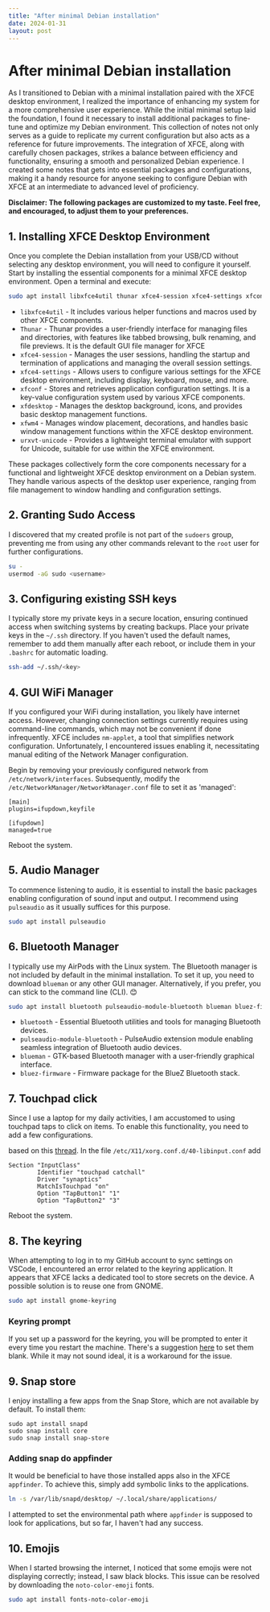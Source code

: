 ```yaml
---
title: "After minimal Debian installation"
date: 2024-01-31
layout: post
---
```

# After minimal Debian installation
As I transitioned to Debian with a minimal installation paired with the XFCE desktop environment, I realized the importance of enhancing my system for a more comprehensive user experience. While the initial minimal setup laid the foundation, I found it necessary to install additional packages to fine-tune and optimize my Debian environment. This collection of notes not only serves as a guide to replicate my current configuration but also acts as a reference for future improvements. The integration of XFCE, along with carefully chosen packages, strikes a balance between efficiency and functionality, ensuring a smooth and personalized Debian experience. I created some notes that gets into essential packages and configurations, making it a handy resource for anyone seeking to configure Debian with XFCE at an intermediate to advanced level of proficiency.

**Disclaimer: The following packages are customized to my taste. Feel free, and encouraged, to adjust them to your preferences.**

## 1. Installing XFCE Desktop Environment
Once you complete the Debian installation from your USB/CD without selecting any desktop environment, you will need to configure it yourself. Start by installing the essential components for a minimal XFCE desktop environment. Open a terminal and execute:

```bash
sudo apt install libxfce4util thunar xfce4-session xfce4-settings xfconf xfdesktop xfwm4 urxvt-unicode
```
- `libxfce4util` - It includes various helper functions and macros used by other XFCE components.
- `Thunar` - Thunar provides a user-friendly interface for managing files and directories, with features like tabbed browsing, bulk renaming, and file previews. It is the default GUI file manager for XFCE
- `xfce4-session` - Manages the user sessions, handling the startup and termination of applications and managing the overall session settings.
- `xfce4-settings` - Allows users to configure various settings for the XFCE desktop environment, including display, keyboard, mouse, and more.
- `xfconf` - Stores and retrieves application configuration settings. It is a key-value configuration system used by various XFCE components.
- `xfdesktop` - Manages the desktop background, icons, and provides basic desktop management functions.
- `xfwm4` - Manages window placement, decorations, and handles basic window management functions within the XFCE desktop environment.
- `urxvt-unicode` - Provides a lightweight terminal emulator with support for Unicode, suitable for use within the XFCE environment.

These packages collectively form the core components necessary for a functional and lightweight XFCE desktop environment on a Debian system. They handle various aspects of the desktop user experience, ranging from file management to window handling and configuration settings.

## 2. Granting Sudo Access
I discovered that my created profile is not part of the `sudoers` group, preventing me from using any other commands relevant to the `root` user for further configurations.

```bash
su -
usermod -aG sudo <username>
```

## 3. Configuring existing SSH keys
I typically store my private keys in a secure location, ensuring continued access when switching systems by creating backups. Place your private keys in the `~/.ssh` directory. If you haven't used the default names, remember to add them manually after each reboot, or include them in your `.bashrc` for automatic loading.

```bash
ssh-add ~/.ssh/<key>
```

## 4. GUI WiFi Manager
If you configured your WiFi during installation, you likely have internet access. However, changing connection settings currently requires using command-line commands, which may not be convenient if done infrequently. XFCE includes `nm-applet`, a tool that simplifies network configuration. Unfortunately, I encountered issues enabling it, necessitating manual editing of the Network Manager configuration.

Begin by removing your previously configured network from `/etc/network/interfaces`. Subsequently, modify the `/etc/NetworkManager/NetworkManager.conf` file to set it as 'managed':

```
[main]
plugins=ifupdown,keyfile

[ifupdown]
managed=true
```

Reboot the system.

## 5. Audio Manager
To commence listening to audio, it is essential to install the basic packages enabling configuration of sound input and output. I recommend using `pulseaudio` as it usually suffices for this purpose.

```bash
sudo apt install pulseaudio
```

## 6. Bluetooth Manager
I typically use my AirPods with the Linux system. The Bluetooth manager is not included by default in the minimal installation. To set it up, you need to download `blueman` or any other GUI manager. Alternatively, if you prefer, you can stick to the command line (CLI). 😊

```bash
sudo apt install bluetooth pulseaudio-module-bluetooth blueman bluez-firmware bluewho
```
- `bluetooth` - Essential Bluetooth utilities and tools for managing Bluetooth devices.
- `pulseaudio-module-bluetooth` - PulseAudio extension module enabling seamless integration of Bluetooth audio devices.
- `blueman` - GTK-based Bluetooth manager with a user-friendly graphical interface.
- `bluez-firmware` - Firmware package for the BlueZ Bluetooth stack.

## 7. Touchpad click
Since I use a laptop for my daily activities, I am accustomed to using touchpad taps to click on items. To enable this functionality, you need to add a few configurations.

based on this [thread](https://unix.stackexchange.com/questions/337008/activate-tap-to-click-on-touchpad).
In the file `/etc/X11/xorg.conf.d/40-libinput.conf` add
```
Section "InputClass"
        Identifier "touchpad catchall"
        Driver "synaptics"
        MatchIsTouchpad "on"
        Option "TapButton1" "1"
        Option "TapButton2" "3"
```

Reboot the system.

## 8. The keyring
When attempting to log in to my GitHub account to sync settings on VSCode, I encountered an error related to the keyring application. It appears that XFCE lacks a dedicated tool to store secrets on the device. A possible solution is to reuse one from GNOME.

```bash
sudo apt install gnome-keyring
```

### Keyring prompt
If you set up a password for the keyring, you will be prompted to enter it every time you restart the machine. There's a suggestion [here](https://unix.stackexchange.com/questions/324843/chrome-harasses-me-for-a-keychain-password-at-startup) to set them blank. While it may not sound ideal, it is a workaround for the issue.

## 9. Snap store
I enjoy installing a few apps from the Snap Store, which are not available by default. To install them:

```
sudo apt install snapd
sudo snap install core
sudo snap install snap-store
```

### Adding snap do appfinder
It would be beneficial to have those installed apps also in the XFCE `appfinder`. To achieve this, simply add symbolic links to the applications.

```bash
ln -s /var/lib/snapd/desktop/ ~/.local/share/applications/
```

I attempted to set the environmental path where `appfinder` is supposed to look for applications, but so far, I haven't had any success.

## 10. Emojis
When I started browsing the internet, I noticed that some emojis were not displaying correctly; instead, I saw black blocks. This issue can be resolved by downloading the `noto-color-emoji` fonts.

```bash
sudo apt install fonts-noto-color-emoji
```

